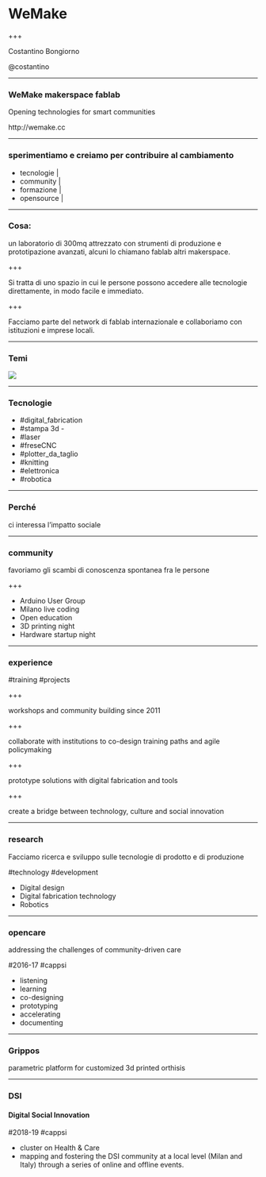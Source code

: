 
# WeMake

+++

Costantino Bongiorno

@costantino

---

### WeMake makerspace fablab

<p class="fragment">Opening technologies for smart communities</p>

<p class="fragment">http://wemake.cc</p>

---

### sperimentiamo e creiamo per contribuire al cambiamento

- tecnologie |
- community |
- formazione |
- opensource |

---

### Cosa:

un laboratorio di 300mq attrezzato con strumenti di produzione e prototipazione avanzati, alcuni lo chiamano fablab altri makerspace.

+++

Si tratta di uno spazio in cui le persone possono accedere alle tecnologie direttamente, in modo facile e immediato.

+++

Facciamo parte del network di fablab internazionale e collaboriamo con istituzioni e imprese locali.

---

### Temi

![](http://wemake.cc/core/uploads/2014/03/makerspace-poster.png)

---

### Tecnologie

 - #digital_fabrication
 - #stampa 3d  -
 - #laser  
 - #freseCNC
 - #plotter_da_taglio
 - #knitting
 - #elettronica
 - #robotica

---

### Perché

ci interessa l’impatto sociale

---

### community

favoriamo gli scambi di conoscenza spontanea fra le persone

+++

- Arduino User Group
- Milano live coding
- Open education
- 3D printing night
- Hardware startup night

---
### experience

 #training #projects

+++

workshops and community building since 2011

+++

collaborate with institutions to co-design training paths
and agile policymaking

+++

prototype solutions with digital fabrication and tools

+++

create a bridge between technology, culture and social innovation

---

### research

Facciamo ricerca e sviluppo sulle tecnologie di prodotto e di produzione

 #technology #development

- Digital design
- Digital fabrication technology
- Robotics
---
### opencare

addressing the challenges of community-driven care

 #2016-17 #cappsi

- listening
- learning
- co-designing
- prototyping
- accelerating
- documenting

---

### Grippos

parametric platform for customized 3d printed orthisis

---
### DSI

#### Digital Social Innovation

 #2018-19 #cappsi

- cluster on Health & Care
- mapping and fostering the DSI community at a local level (Milan and Italy) through a series of online and offline events.
